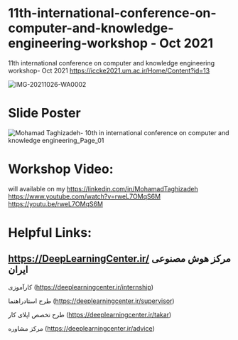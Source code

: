 # 11th-international-conference-on-computer-and-knowledge-engineering-workshop - Oct 2021
11th international conference on computer and knowledge engineering workshop- Oct 2021
https://iccke2021.um.ac.ir/Home/Content?id=13


![IMG-20211026-WA0002](https://user-images.githubusercontent.com/81808969/139118466-01b79e8f-6ec7-40aa-af08-fb28c13a8511.jpg)

# Slide Poster

![Mohamad Taghizadeh- 10th in international conference on computer and knowledge engineering_Page_01](https://user-images.githubusercontent.com/81808969/139119776-ac1d5e14-ebaf-4a6b-a297-d4efcb104eab.jpg)

# Workshop Video:
will available on my https://linkedin.com/in/MohamadTaghizadeh
https://www.youtube.com/watch?v=rweL7OMqS6M
https://youtu.be/rweL7OMqS6M

# Helpful Links:
## https://DeepLearningCenter.ir/ مرکز هوش مصنوعی ایران 

کارآموزی (https://deeplearningcenter.ir/internship)

طرح استادراهنما (https://deeplearningcenter.ir/supervisor)

طرح تخصص اپلای کار (https://deeplearningcenter.ir/takar)

مرکز مشاوره (https://deeplearningcenter.ir/advice)
